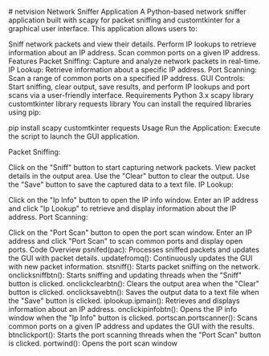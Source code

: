 #   n e t v i s i o n 
Network Sniffer Application
A Python-based network sniffer application built with scapy for packet sniffing and customtkinter for a graphical user interface. This application allows users to:

Sniff network packets and view their details.
Perform IP lookups to retrieve information about an IP address.
Scan common ports on a given IP address.
Features
Packet Sniffing: Capture and analyze network packets in real-time.
IP Lookup: Retrieve information about a specific IP address.
Port Scanning: Scan a range of common ports on a specified IP address.
GUI Controls: Start sniffing, clear output, save results, and perform IP lookups and port scans via a user-friendly interface.
Requirements
Python 3.x
scapy library
customtkinter library
requests library
You can install the required libraries using pip:


pip install scapy customtkinter requests
Usage
Run the Application: Execute the script to launch the GUI application.

Packet Sniffing:

Click on the "Sniff" button to start capturing network packets.
View packet details in the output area.
Use the "Clear" button to clear the output.
Use the "Save" button to save the captured data to a text file.
IP Lookup:

Click on the "Ip Info" button to open the IP info window.
Enter an IP address and click "Ip Lookup" to retrieve and display information about the IP address.
Port Scanning:

Click on the "Port Scan" button to open the port scan window.
Enter an IP address and click "Port Scan" to scan common ports and display open ports.
Code Overview
psnifed(pac): Processes sniffed packets and updates the GUI with packet details.
updatefromq(): Continuously updates the GUI with new packet information.
stsniff(): Starts packet sniffing on the network.
onclicksniffbtn(): Starts sniffing and updating threads when the "Sniff" button is clicked.
onclickclearbtn(): Clears the output area when the "Clear" button is clicked.
onclicksavebtn(): Saves the output data to a text file when the "Save" button is clicked.
iplookup.ipmain(): Retrieves and displays information about an IP address.
onclickipinfobtn(): Opens the IP info window when the "Ip Info" button is clicked.
portscan.portscanner(): Scans common ports on a given IP address and updates the GUI with the results.
btnclickport(): Starts the port scanning threads when the "Port Scan" button is clicked.
portwind(): Opens the port scan window
